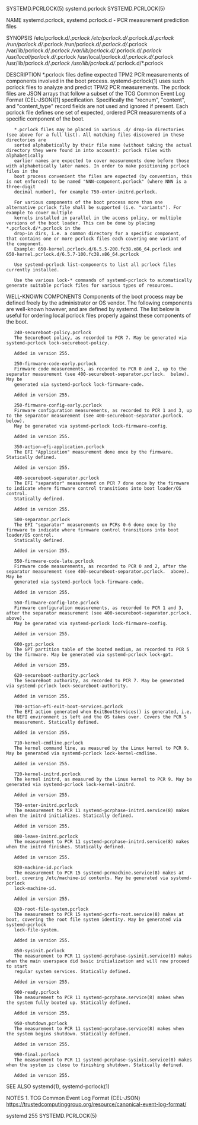 SYSTEMD.PCRLOCK(5)							systemd.pcrlock							    SYSTEMD.PCRLOCK(5)

NAME
       systemd.pcrlock, systemd.pcrlock.d - PCR measurement prediction files

SYNOPSIS
       /etc/pcrlock.d/*.pcrlock
       /etc/pcrlock.d/*.pcrlock.d/*.pcrlock
       /run/pcrlock.d/*.pcrlock
       /run/pcrlock.d/*.pcrlock.d/*.pcrlock
       /var/lib/pcrlock.d/*.pcrlock
       /var/lib/pcrlock.d/*.pcrlock.d/*.pcrlock
       /usr/local/pcrlock.d/*.pcrlock
       /usr/local/pcrlock.d/*.pcrlock.d/*.pcrlock
       /usr/lib/pcrlock.d/*.pcrlock
       /usr/lib/pcrlock.d/*.pcrlock.d/*.pcrlock

DESCRIPTION
       *.pcrlock files define expected TPM2 PCR measurements of components involved in the boot process.  systemd-pcrlock(1) uses such pcrlock files to
       analyze and predict TPM2 PCR measurements. The pcrlock files are JSON arrays that follow a subset of the TCG Common Event Log Format (CEL-JSON)[1]
       specification. Specifically the "recnum", "content", and "content_type" record fields are not used and ignored if present. Each pcrlock file defines
       one set of expected, ordered PCR measurements of a specific component of the boot.

       *.pcrlock files may be placed in various .d/ drop-in directories (see above for a full list). All matching files discovered in these directories are
       sorted alphabetically by their file name (without taking the actual directory they were found in into account): pcrlock files with alphabetically
       earlier names are expected to cover measurements done before those with alphabetically later names. In order to make positioning pcrlock files in the
       boot process convenient the files are expected (by convention, this is not enforced) to be named "NNN-component.pcrlock" (where NNN is a three-digit
       decimal number), for example 750-enter-initrd.pcrlock.

       For various components of the boot process more than one alternative pcrlock file shall be supported (i.e. "variants"). For example to cover multiple
       kernels installed in parallel in the access policy, or multiple versions of the boot loader. This can be done by placing *.pcrlock.d/*.pcrlock in the
       drop-in dirs, i.e. a common directory for a specific component, that contains one or more pcrlock files each covering one variant of the component.
       Example: 650-kernel.pcrlock.d/6.5.5-200.fc38.x86_64.pcrlock and 650-kernel.pcrlock.d/6.5.7-100.fc38.x86_64.pcrlock

       Use systemd-pcrlock list-components to list all pcrlock files currently installed.

       Use the various lock-* commands of systemd-pcrlock to automatically generate suitable pcrlock files for various types of resources.

WELL-KNOWN COMPONENTS
       Components of the boot process may be defined freely by the administrator or OS vendor. The following components are well-known however, and are
       defined by systemd. The list below is useful for ordering local pcrlock files properly against these components of the boot.

       240-secureboot-policy.pcrlock
	   The SecureBoot policy, as recorded to PCR 7. May be generated via systemd-pcrlock lock-secureboot-policy.

	   Added in version 255.

       250-firmware-code-early.pcrlock
	   Firmware code measurements, as recorded to PCR 0 and 2, up to the separator measurement (see 400-secureboot-separator.pcrlock.  below). May be
	   generated via systemd-pcrlock lock-firmware-code.

	   Added in version 255.

       250-firmware-config-early.pcrlock
	   Firmware configuration measurements, as recorded to PCR 1 and 3, up to the separator measurement (see 400-secureboot-separator.pcrlock.  below).
	   May be generated via systemd-pcrlock lock-firmware-config.

	   Added in version 255.

       350-action-efi-application.pcrlock
	   The EFI "Application" measurement done once by the firmware. Statically defined.

	   Added in version 255.

       400-secureboot-separator.pcrlock
	   The EFI "separator" measurement on PCR 7 done once by the firmware to indicate where firmware control transitions into boot loader/OS control.
	   Statically defined.

	   Added in version 255.

       500-separator.pcrlock
	   The EFI "separator" measurements on PCRs 0-6 done once by the firmware to indicate where firmware control transitions into boot loader/OS control.
	   Statically defined.

	   Added in version 255.

       550-firmware-code-late.pcrlock
	   Firmware code measurements, as recorded to PCR 0 and 2, after the separator measurement (see 400-secureboot-separator.pcrlock.  above). May be
	   generated via systemd-pcrlock lock-firmware-code.

	   Added in version 255.

       550-firmware-config-late.pcrlock
	   Firmware configuration measurements, as recorded to PCR 1 and 3, after the separator measurement (see 400-secureboot-separator.pcrlock.  above).
	   May be generated via systemd-pcrlock lock-firmware-config.

	   Added in version 255.

       600-gpt.pcrlock
	   The GPT partition table of the booted medium, as recorded to PCR 5 by the firmware. May be generated via systemd-pcrlock lock-gpt.

	   Added in version 255.

       620-secureboot-authority.pcrlock
	   The SecureBoot authority, as recorded to PCR 7. May be generated via systemd-pcrlock lock-secureboot-authority.

	   Added in version 255.

       700-action-efi-exit-boot-services.pcrlock
	   The EFI action generated when ExitBootServices() is generated, i.e. the UEFI environment is left and the OS takes over. Covers the PCR 5
	   measurement. Statically defined.

	   Added in version 255.

       710-kernel-cmdline.pcrlock
	   The kernel command line, as measured by the Linux kernel to PCR 9. May be generated via systemd-pcrlock lock-kernel-cmdline.

	   Added in version 255.

       720-kernel-initrd.pcrlock
	   The kernel initrd, as measured by the Linux kernel to PCR 9. May be generated via systemd-pcrlock lock-kernel-initrd.

	   Added in version 255.

       750-enter-initrd.pcrlock
	   The measurement to PCR 11 systemd-pcrphase-initrd.service(8) makes when the initrd initializes. Statically defined.

	   Added in version 255.

       800-leave-initrd.pcrlock
	   The measurement to PCR 11 systemd-pcrphase-initrd.service(8) makes when the initrd finishes. Statically defined.

	   Added in version 255.

       820-machine-id.pcrlock
	   The measurement to PCR 15 systemd-pcrmachine.service(8) makes at boot, covering /etc/machine-id contents. May be generated via systemd-pcrlock
	   lock-machine-id.

	   Added in version 255.

       830-root-file-system.pcrlock
	   The measurement to PCR 15 systemd-pcrfs-root.service(8) makes at boot, covering the root file system identity. May be generated via systemd-pcrlock
	   lock-file-system.

	   Added in version 255.

       850-sysinit.pcrlock
	   The measurement to PCR 11 systemd-pcrphase-sysinit.service(8) makes when the main userspace did basic initialization and will now proceed to start
	   regular system services. Statically defined.

	   Added in version 255.

       900-ready.pcrlock
	   The measurement to PCR 11 systemd-pcrphase.service(8) makes when the system fully booted up. Statically defined.

	   Added in version 255.

       950-shutdown.pcrlock
	   The measurement to PCR 11 systemd-pcrphase.service(8) makes when the system begins shutdown. Statically defined.

	   Added in version 255.

       990-final.pcrlock
	   The measurement to PCR 11 systemd-pcrphase-sysinit.service(8) makes when the system is close to finishing shutdown. Statically defined.

	   Added in version 255.

SEE ALSO
       systemd(1), systemd-pcrlock(1)

NOTES
	1. TCG Common Event Log Format (CEL-JSON)
	   https://trustedcomputinggroup.org/resource/canonical-event-log-format/

systemd 255																    SYSTEMD.PCRLOCK(5)
